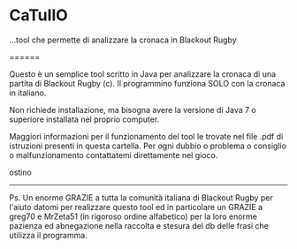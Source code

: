 CaTullO
=======

...tool che permette di analizzare la cronaca in Blackout Rugby

======

Questo è un semplice tool scritto in Java per analizzare la cronaca di una partita di Blackout Rugby (c).
Il programmino funziona SOLO con la cronaca in italiano.

Non richiede installazione, ma bisogna avere la versione di Java 7 o superiore installata nel proprio computer.

Maggiori informazioni per il funzionamento del tool le trovate nel file .pdf di istruzioni presenti in questa cartella.
Per ogni dubbio o problema o consiglio o malfunzionamento contattatemi direttamente nel gioco.


ostino

____

Ps. Un enorme GRAZIE a tutta la comunità italiana di Blackout Rugby per l'aiuto datomi per realizzare questo tool ed in particolare un GRAZIE a greg70 e MrZeta51 (in rigoroso ordine alfabetico) per la loro enorme pazienza ed abnegazione nella raccolta e stesura del db delle frasi che utilizza il programma.

